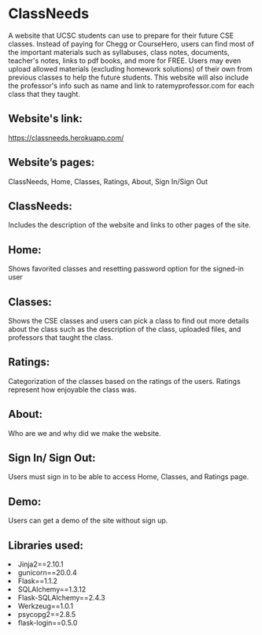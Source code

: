 # ClassNeeds
A website that UCSC students can use to prepare for their future CSE classes. Instead of paying for Chegg or CourseHero, users can find most of the important materials such as syllabuses, class notes, documents, teacher's notes, links to pdf books, and more for FREE. Users may even upload allowed materials (excluding homework solutions) of their own from previous classes to help the future students. This website will also include the professor's info such as name and link to ratemyprofessor.com for each class that they taught.
## Website's link:
https://classneeds.herokuapp.com/
## Website’s pages: 
ClassNeeds, Home, Classes, Ratings, About, Sign In/Sign Out
## ClassNeeds: 
Includes the description of the website and links to other pages of the site.
## Home: 
Shows favorited classes and resetting password option for the signed-in user
## Classes: 
Shows the CSE classes and users can pick a class to find out more details about the class such as the description of the class, uploaded files, and professors that taught the class.
## Ratings: 
Categorization of the classes based on the ratings of the users. Ratings represent how enjoyable the class was.
## About:
Who are we and why did we make the website.
## Sign In/ Sign Out: 
Users must sign in to be able to access Home, Classes, and Ratings page.
## Demo: 
Users can get a demo of the site without sign up.
## Libraries used:
<li> Jinja2==2.10.1 </li>
<li> gunicorn==20.0.4 </li>
<li> Flask==1.1.2 </li>
<li> SQLAlchemy==1.3.12 </li>
<li> Flask-SQLAlchemy==2.4.3 </li>
<li> Werkzeug==1.0.1 </li>
<li> psycopg2==2.8.5 </li>
<li> flask-login==0.5.0 </li>
